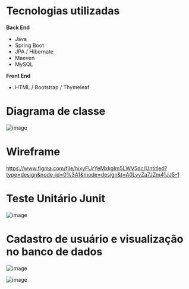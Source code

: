 
# Tecnologias utilizadas
**Back End**
  - Java
  - Spring Boot
  - JPA / Hibernate
  - Maeven
  - MySQL

    
**Front End**
  - HTML / Bootstrap / Thymeleaf
  





# Diagrama de classe

![image](https://github.com/JPHideki/Projeto_Extencao/assets/105780226/daf3bce0-f112-4dd6-9f9d-b1dd1e80e2c9)


# Wireframe 

https://www.figma.com/file/hixyFUrYeMxkgIm5LWV5dc/Untitled?type=design&node-id=0%3A1&mode=design&t=A0LvvZa7JZm41JJ5-1


# Teste Unitário Junit

![image](https://github.com/JPHideki/Projeto_Extencao/assets/105780226/dc341705-0092-4a3b-82e4-cc049d4289a8)


# Cadastro de usuário e visualização no banco de dados

![image](https://github.com/JPHideki/Projeto_Extencao/assets/105780226/b756c511-fac1-48c7-a4d7-ffd6a99b3771)

![image](https://github.com/JPHideki/Projeto_Extencao/assets/105780226/e6cc39da-01dd-477e-bb86-1a60e826d4ee)
